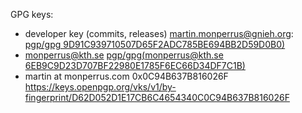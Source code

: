 GPG keys:

* developer key (commits, releases) martin.monperrus@gnieh.org: [pgp/gpg 9D91C939710507D65F2ADC785BE694BB2D59D0B0)](https://keyserver.ubuntu.com/pks/lookup?op=get&search=0x9D91C939710507D65F2ADC785BE694BB2D59D0B0)
* monperrus@kth.se [pgp/gpg(monperrus@kth.se 6EB9C9D23D707BF22980E1785F6EC66D34DF7C1B)](https://keyserver.ubuntu.com/pks/lookup?op=get&search=0x6eb9c9d23d707bf22980e1785f6ec66d34df7c1b)
* martin at monperrus.com 0x0C94B637B816026F <https://keys.openpgp.org/vks/v1/by-fingerprint/D62D052D1E17CB6C4654340C0C94B637B816026F>
